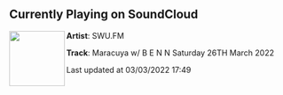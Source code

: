 ## Currently Playing on SoundCloud

[<img align="left" width="100" src="https://i1.sndcdn.com/artworks-Lejrl2EJd6Qdhyuw-CdM6hQ-t500x500.jpg">](https://soundcloud.com/swufm/maracuya-w-b-e-n-n-saturday-26th-march-2022)

**Artist**: SWU.FM 

**Track**: Maracuya w/ B E N N Saturday 26TH March 2022

Last updated at 03/03/2022 17:49
